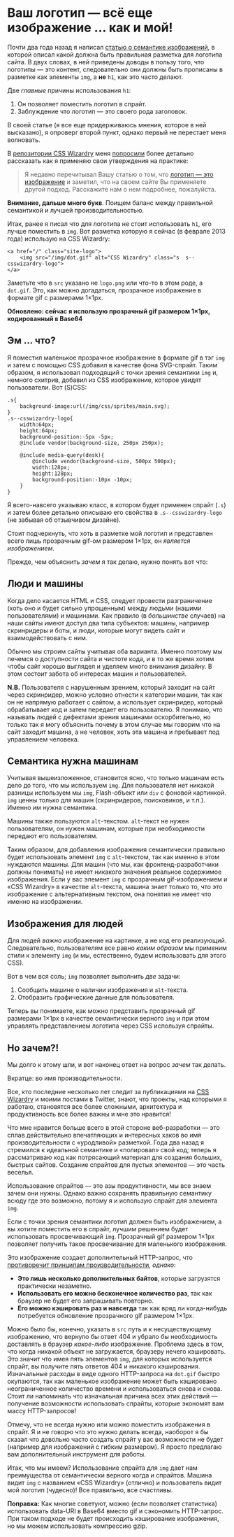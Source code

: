# Ваш логотип — всё еще изображение … как и мой!

Почти два года назад я написал [статью о семантике изображений][1], в которой
описал какой должна быть правильная разметка для логотипа сайта. В двух словах,
в ней приведены доводы в пользу того, что логотипы — это контент, следовательно
они должны быть прописаны в разметке как элементы `img`, а **не** `h1`, как это
часто делают.

Две *главные* причины использования `h1`:

1. Он позволяет поместить логотип в спрайт.
2. Заблуждение что логотип — это своего рода заголовок.

В своей статье (я все еще придерживаюсь мнения, которое в ней высказано), я
опроверг второй пункт, однако первый не перестает меня волновать.

В [репозитории CSS Wizardry][3] меня [попросили][2] более детально рассказать
как я применяю свои утверждения на практике:

> Я недавно перечитывал Вашу статью о том, что [логотип — это изображение][4] и
заметил, что на своем сайте Вы применяете другой подход. Расскажите нам о нем
подробнее, пожалуйста.

**Внимание, дальше много букв**. Поищем баланс между правильной семантикой и
лучшей производительностью.

Итак, ранее я писал что для логотипа не стоит использовать `h1`, его лучше
поместить в `img`. Вот разметка которую я сейчас (в феврале 2013 года) использую
на CSS Wizardry:

	<a href="/" class="site-logo">
		<img src="/img/dot.gif" alt="CSS Wizardry" class="s  s--csswizardry-logo">
	</a>

Заметьте что в `src` указано не `logo.png` или что-то в этом роде, а `dot.gif`.
Это, как можно догадаться, прозрачное изображение в формате gif с размерами
1×1px.

**Обновлено: сейчас я использую прозрачный gif размером 1×1px, кодированный в
Base64**

## Эм … что?

Я поместил маленькое прозрачное изображение в формате gif в тэг `img` и затем с
помощью CSS добавил в качестве фона SVG-спрайт. Таким образом, я использовал
подходящий с точки зрения семантики `img` и, немного схитрив, добавил из CSS
изображение, которое увидят пользователи. Вот (S)CSS:

	.s{
		background-image:url(/img/css/sprites/main.svg);
	}
	.s--csswizardry-logo{
		width:64px;
		height:64px;
		background-position:-5px -5px;
		@include vendor(background-size, 250px 250px);

		@include media-query(desk){
			@include vendor(background-size, 500px 500px);
			width:128px;
			height:128px;
			background-position:-10px -10px;
		}
	}

Я всего-навсего указываю класс, в котором будет применен спрайт (`.s`) и затем
более детально описываю его свойства в `.s--csswizardry-logo` (не забывая об
отзывчивом дизайне).

Стоит подчеркнуть, что хоть в разметке мой логотип и представлен всего лишь
прозрачным gif-ом размером 1×1px, он *является изображением*.

Прежде, чем объяснить *зачем* я так делаю, нужно понять вот что:

## Люди и машины

Когда дело касается HTML и CSS, следует провести разграничение (хоть оно и будет
сильно упрощенным) между людьми (нашими пользователями) и машинами. Как правило
(в *большинстве* случаев) на наши сайты имеют доступ два типа субъектов: машины,
например скринридеры и боты, и люди, которые могут видеть сайт и
взаимодействовать с ним.

Обычно мы строим сайты учитывая оба варианта. Именно поэтому мы печемся о
доступности сайта и чистоте кода, и в то же время хотим чтобы сайт хорошо
выглядел и уделяем много внимания дизайну. В этом состоит забота об интересах
машин и пользователей.

**N.B.** Пользователя с нарушенным зрением, который заходит на сайт через
скринридер, можно условно отнести к категории машин, так как он не напрямую
работает с сайтом, а использует скринридер, который обрабатывает код и затем
передает его пользователю. Я понимаю, что называть людей с дефектами зрения
машинами оскорбительно, но только так я могу объяснить почему в этом
случае мы говорим что на сайт заходит машина, а не человек, хоть эта машина и
пребывает под управлением человека.

## Семантика нужна машинам

Учитывая вышеизложенное, становится ясно, что только машинам есть дело до того,
что мы используем `img`. Для пользователя нет никакой разницы используем мы
`img`, Flash-объект или `div` с фоновой картинкой. `img` ценны только для машин
(скринридеров, поисковиков, и т.п.). Именно им нужна семантика.

Машины также пользуются `alt`-текстом. `alt`-текст не нужен пользователям, он
нужен машинам, которые при необходимости передают его пользователям.

Таким образом, для добавления изображения семантически правильно будет
использовать элемент `img` с `alt`-текстом, так как именно в этом нуждаются
машины. Для машин (что мы, как фронтенд-разработчики должны понимать) не имеет
никакого значения реальное содержимое изображения. Если у вас элемент `img` с
прозрачным gif-изображением и «CSS Wizardry» в качестве `alt`-текста, машина
знает только то, что это изображение с альтернативным текстом, она понятия не
имеет что именно на изображении.

## Изображения для людей

Для людей *важно* изображение на картинке, а не код его реализующий.
Следовательно, пользователям все равно *каким образом* мы применим стили к
элементу `img` (и мы, естественно, будем использовать для этого CSS).

Вот в чем вся соль; `img` позволяет выполнить *две* задачи:

1. Сообщить машине о наличии изображения и `alt`-текста.
2. Отобразить графические данные для пользователя.

Теперь вы понимаете, как можно представить прозрачный gif размерами 1×1px в
качестве семантически верного `img` и при этом управлять представлением
логотипа через CSS используя спрайты.

## Но зачем?!

Мы долго к этому шли, и вот наконец ответ на вопрос *зачем* так делать.

Вкратце: во имя производительности.

Все, кто последние несколько лет следит за публикациями на [CSS Wizardry][6] и моими
постами в Twitter, знают, что проекты, над которыми я работаю, становятся все
более сложными, архитектура и продуктивность все более важны и мне это нравится!

Что мне нравится больше всего в этой стороне веб-разработки — это сплав
действительно впечатляющих и интересных хаков во имя производительности с
«уродливой» разметкой. Года два назад я стремился к идеальной семантике и
«полировал» свой код; теперь я рассматриваю код как потрясающий материал для
создания больших, быстрых сайтов. Создание спрайтов для пустых элементов — это
часть веселья.

Использование спрайтов — это азы продуктивности, мы все знаем зачем они нужны.
Однако важно сохранять правильную семантику всюду где это возможно, потому я и
использую спрайт для элемента `img`.

Если с точки зрения семантики логотип должен быть изображением, а вы хотите
поместить его в спрайт, лучшим решением будет использовать просвечивающий `img`.
Прозрачный gif размером 1×1px позволяет получить такое просвечивание для
маленького изображения.

Это изображение создает дополнительный HTTP-запрос, что [противоречит принципам
производительности][5], *однако*:

* **Это лишь несколько дополнительных байтов**, которые загрузятся практически
незаметно.
* **Использовать его можно бесконечное количество раз**, так как браузер не
будет его запрашивать повторно.
* **Его можно кэшировать раз и навсегда** так как вряд ли когда-нибудь
потребуется обновление прозрачного gif размером 1×1px.

Можно было бы, конечно, указать в `src` путь и к несуществующему изображению,
что вернуло бы ответ 404 и убрало бы необходимость доставлять в браузер
*какое-либо* изображение. Проблема здесь в том, что когда никакой объект не
загружается, браузеру нечего кэшировать. Это значит что имея пять элементов
`img`, для которых используется спрайт, вы получите пять ответов 404 и никакого
кэширования. Изначальные расходы в виде одного HTTP-запроса на `dot.gif` быстро
окупаются, так как маленькое изображение может быть кэшировано неограниченное
количество времени и использоваться снова и снова. Стоит ли напоминать что
изначальная причина всех этих действий — получение возможности использовать
спрайты, которые экономят вам массу HTTP-запросов!

Отмечу, что не всегда нужно или можно поместить изображения в спрайт. Я
и не говорю что это нужно делать всегда, наоборот я бы сказал что довольно часто
создать спрайт у вас возможности не будет (например для изображений с гибким
размером). Я просто предлагаю вам дополнительный инструмент для работы.

Итак, что мы имеем? Использование спрайта для `img` дает нам преимущества от
семантически верного когда и спрайтов. Машина видит `img` с названием
«CSS Wizardry» (отлично) и пользователь видит мой логотип (чудесно)! Все
правильно, все счастливы.

**Поправка:** Как многие советуют, можно (если позволяет статистика)
использовать data-URI в Base64 вместо gif и сэкономить HTTP-запрос.
При таком подходе не будет происходить кэширование изображения, но мы можем
использовать компрессию gzip.

[1]: http://csswizardry.com/2010/10/your-logo-is-an-image-not-a-h1/
[2]: https://github.com/csswizardry/csswizardry.github.com/issues/18
[3]: https://github.com/csswizardry/csswizardry.github.com/
[4]: http://csswizardry.com/2010/10/your-logo-is-an-image-not-a-h1/
[5]: http://csswizardry.com/2013/01/front-end-performance-for-web-designers-and-front-end-developers/#section:http-requests-and-dns-lookups
[6]: http://csswizardry.com/